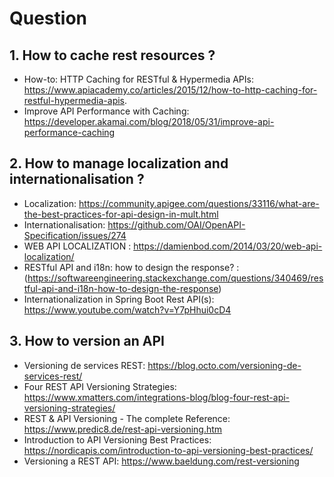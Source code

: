 # Question

## 1. How to cache rest resources ?
- How-to: HTTP Caching for RESTful & Hypermedia APIs: https://www.apiacademy.co/articles/2015/12/how-to-http-caching-for-restful-hypermedia-apis.
- Improve API Performance with Caching: https://developer.akamai.com/blog/2018/05/31/improve-api-performance-caching


## 2. How to manage localization and internationalisation ?
- Localization: https://community.apigee.com/questions/33116/what-are-the-best-practices-for-api-design-in-mult.html
- Internationalisation: https://github.com/OAI/OpenAPI-Specification/issues/274
- WEB API LOCALIZATION : https://damienbod.com/2014/03/20/web-api-localization/
- RESTful API and i18n: how to design the response? : (https://softwareengineering.stackexchange.com/questions/340469/restful-api-and-i18n-how-to-design-the-response)
- Internationalization in Spring Boot Rest API(s): https://www.youtube.com/watch?v=Y7pHhui0cD4

## 3. How to version an API
- Versioning de services REST: https://blog.octo.com/versioning-de-services-rest/
- Four REST API Versioning Strategies: https://www.xmatters.com/integrations-blog/blog-four-rest-api-versioning-strategies/
- REST & API Versioning - The complete Reference: https://www.predic8.de/rest-api-versioning.htm
- Introduction to API Versioning Best Practices: https://nordicapis.com/introduction-to-api-versioning-best-practices/
- Versioning a REST API: https://www.baeldung.com/rest-versioning

